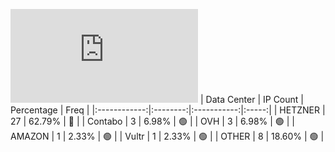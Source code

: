 ![Diagramm](https://github.com/obajay/StateSync-snapshots/blob/main/Projects/Qwoyn/1/README.md)
| Data Center | IP Count | Percentage | Freq |
|:------------:|:--------:|:-----------:|:-----:|
| HETZNER | 27 | 62.79% | 🔴 |
| Contabo | 3 | 6.98% | 🟢 |
| OVH | 3 | 6.98% | 🟢 |
| AMAZON | 1 | 2.33% | 🟢 |
| Vultr | 1 | 2.33% | 🟢 |
| OTHER | 8 | 18.60% | 🟢 |